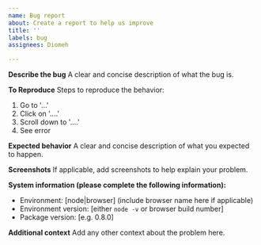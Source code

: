 ```yaml
---
name: Bug report
about: Create a report to help us improve
title: ''
labels: bug
assignees: Diomeh

---
```


**Describe the bug**
A clear and concise description of what the bug is.

**To Reproduce**
Steps to reproduce the behavior:
1. Go to '...'
2. Click on '....'
3. Scroll down to '....'
4. See error

**Expected behavior**
A clear and concise description of what you expected to happen.

**Screenshots**
If applicable, add screenshots to help explain your problem.

**System information (please complete the following information):**
 - Environment: [node|browser] (include browser name here if applicable)
 - Environment version: [either `node -v` or browser build number]
 - Package version: [e.g. 0.8.0]

**Additional context**
Add any other context about the problem here.
